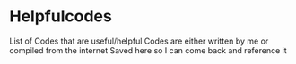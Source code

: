 # Helpfulcodes
List of Codes that are useful/helpful
Codes are either written by me or compiled from the internet
Saved here so I can come back and reference it 
